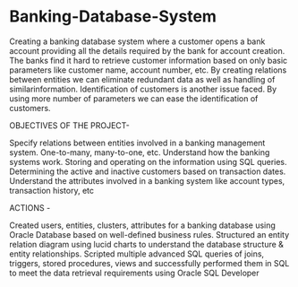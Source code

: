 # Banking-Database-System

Creating a banking database system where a customer opens a bank account providing all the details required by the bank for account creation.
The banks find it hard to retrieve customer information based on only basic parameters like customer name, account number, etc.
By creating relations between entities we can eliminate redundant data as well as handling of similarinformation. 
Identification of customers is another issue faced. By using more number of parameters we can ease the identification of customers.

OBJECTIVES OF THE PROJECT-

Specify relations between entities involved in a banking management system. One-to-many, many-to-one, etc.
Understand how the banking systems work.
Storing and operating on the information using SQL queries.
Determining the active and inactive customers based on transaction dates.
Understand the attributes involved in a banking system like account types, transaction history, etc

ACTIONS -

Created users, entities, clusters, attributes for a banking database using Oracle Database based on well-defined business rules. 
Structured an entity relation diagram using lucid charts to understand the database structure &amp; entity relationships. 
Scripted multiple advanced SQL queries of joins, triggers, stored procedures, views and successfully performed them in SQL to meet the data retrieval requirements using Oracle SQL Developer
